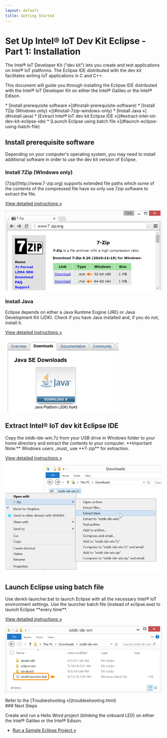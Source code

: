 ```yaml
---
layout: default
title: Getting Started
---
```


# Set Up Intel® IoT Dev Kit Eclipse - Part 1: Installation

The Intel® IoT Developer Kit ("dev kit") lets you create and test applications on Intel® IoT platforms. The Eclipse IDE distributed with the dev kit facilitates writing IoT applications in C and C++.

This document will guide you through installing the Eclipse IDE distributed with the Intel® IoT Developer Kit on either the Intel® Galileo or the Intel® Edison.

<div id="toc" class="box" markdown="1">
* [Install prerequisite software »](#install-prerequisite-software)
  * [Install 7Zip (Windows only) »](#install-7zip-windows-only)
  * [Install Java »](#install-java)
* [Extract Intel® IoT dev kit Eclipse IDE »](#extract-intel-iot-dev-kit-eclipse-ide)
* [Launch Eclipse using batch file »](#launch-eclipse-using-batch-file)
</div>

<!-- <div id="related-videos" class="callout video">
* [Set Up Intel IoT Dev Kit Eclipse – Part 1: Installation](https://software.intel.com/en-us/videos/set-up-intel-iot-dev-kit-eclipse-part-1-installation)
</div> -->

## Install prerequisite software

Depending on your computer's operating system, you may need to install additional software in order to use the dev kit version of Eclipse.


### Install 7Zip (Windows only)

<div class="tldr" markdown="1">
[7zip](http://www.7-zip.org) supports extended file paths which some of the contents of the compressed file have so only use 7zip software to extract the file. 

[View detailed instructions »](details-install_7zip.html)
</div>

![7-zip.org download page](images/7zip-download.png)


### Install Java

<div class="tldr" markdown="1">
Eclipse depends on either a Java Runtime Engine (JRE) or Java Development Kit (JDK). Check if you have Java installed and, if you do not, install it. 

[View detailed instructions »](details-install_java.html)
</div>

![Oracle Java download page for Windows](images/java-download_page.png)


## Extract Intel® IoT dev kit Eclipse IDE

<div class="tldr" markdown="1">
Copy the iotdk-ide-win.7z from your USB drive in Windows folder to your home directory and extract the contents to your computer. **Important Note:** Windows users _must_ use **7-zip** for extraction. 

[View detailed instructions »](details-extract_iot_eclipse.html)
</div>

![The "Extract here" option in the Windows Explorer file context menu](images/7zip-extract_context_menu.png)


## Launch Eclipse using batch file

<div class="tldr" markdown="1">
Use devkit-launcher.bat to launch Eclipse with all the necessary Intel® IoT environment settings. Use the launcher batch file (instead of eclipse.exe) to launch Eclipse **every time**. 

[View detailed instructions »](details-launch_eclipse_batch.html)
</div>

![The batch file highlighted in the iotdk_ide folder](images/iotdk_ide_folder.png)


<div class="callout troubleshooting" markdown="1">
Refer to the [Troubleshooting »](troubleshooting.html)
</div>

<div id="next-steps" class="note" markdown="1">
### Next Steps

Create and run a Hello Word project (blinking the onboard LED) on either the Intel® Galileo or the Intel® Edison.

* [Run a Sample Eclipse Project »](/docs/ide_setup/eclipse/create_project.html)
</div>